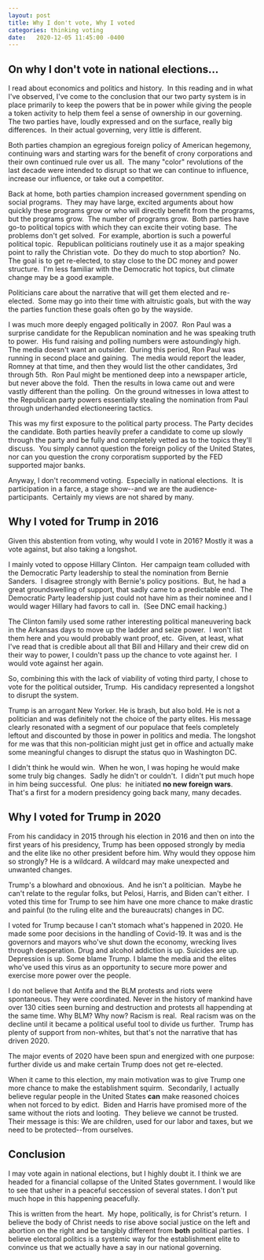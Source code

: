 ```yaml
---
layout: post
title: Why I don't vote, Why I voted
categories: thinking voting
date:   2020-12-05 11:45:00 -0400
---
```


## On why I don't vote in national elections...

I read about economics and politics and history.  In this reading and in what I've observed, I've come to the conclusion that our two party system is in place primarily to keep the powers that be in power while giving the people a token activity to help them feel a sense of ownership in our governing.  The two parties have, loudly expressed and on the surface, really big differences.  In their actual governing, very little is different.  

Both parties champion an egregious foreign policy of American hegemony, continuing wars and starting wars for the benefit of crony corporations and their own continued rule over us all.  The many "color" revolutions of the last decade were intended to disrupt so that we can continue to influence, increase our influence, or take out a competitor.

Back at home, both parties champion increased government spending on social programs.  They may have large, excited arguments about how quickly these programs grow or who will directly benefit from the programs, but the programs grow.  The number of programs grow.  Both parties have go-to political topics with which they can excite their voting base.  The problems don't get solved.  For example, abortion is such a powerful political topic.  Republican politicians routinely use it as a major speaking point to rally the Christian vote.  Do they do much to stop abortion?  No.  The goal is to get re-elected, to stay close to the DC money and power structure.  I'm less familiar with the Democratic hot topics, but climate change may be a good example. 

Politicians care about the narrative that will get them elected and re-elected.  Some may go into their time with altruistic goals, but with the way the parties function these goals often go by the wayside.

I was much more deeply engaged politically in 2007.  Ron Paul was a surprise candidate for the Republican nomination and he was speaking truth to power.  His fund raising and polling numbers were astoundingly high.  The media doesn't want an outsider.  During this period, Ron Paul was running in second place and gaining.  The media would report the leader, Romney at that time, and then they would list the other candidates, 3rd through 5th.  Ron Paul might be mentioned deep into a newspaper article, but never above the fold.  Then the results in Iowa came out and were vastly different than the polling.  On the ground witnesses in Iowa attest to the Republican party powers essentially stealing the nomination from Paul through underhanded electioneering tactics.  

This was my first exposure to the political party process.  The Party decides the candidate.  Both parties heavily prefer a candidate to come up slowly through the party and be fully and completely vetted as to the topics they'll discuss.  You simply cannot question the foreign policy of the United States, nor can you question the crony corporatism supported by the FED supported major banks.

Anyway, I don't recommend voting.  Especially in national elections.  It is participation in a farce, a stage show--and we are the audience-participants.  Certainly my views are not shared by many.

## Why I voted for Trump in 2016

Given this abstention from voting, why would I vote in 2016? Mostly it was a vote against, but also taking a longshot.

I mainly voted to oppose Hillary Clinton.  Her campaign team colluded with the Democratic Party leadership to steal the nomination from Bernie Sanders.  I disagree strongly with Bernie's policy positions.  But, he had a great groundswelling of support, that sadly came to a predictable end.  The Democratic Party leadership just could not have him as their nominee and I would wager Hillary had favors to call in.  (See DNC email hacking.)

The Clinton family used some rather interesting political maneuvering back in the Arkansas days to move up the ladder and seize power.  I won't list them here and you would probably want proof, etc.  Given, at least, what I've read that is credible about all that Bill and Hillary and their crew did on their way to power, I couldn't pass up the chance to vote against her.  I would vote against her again.

So, combining this with the lack of viability of voting third party, I chose to vote for the political outsider, Trump.  His candidacy represented a longshot to disrupt the system.

Trump is an arrogant New Yorker.  He is brash, but also bold.  He is not a politician and was definitely not the choice of the party elites.  His message clearly resonated with a segment of our populace that feels completely leftout and discounted by those in power in politics and media.  The longshot for me was that this non-politician might just get in office and actually make some meaningful changes to disrupt the status quo in Washington DC.

I didn't think he would win.  When he won, I was hoping he would make some truly big changes.  Sadly he didn't or couldn't.  I didn't put much hope in him being successful.  One plus:  he initiated __no new foreign wars__.  That's a first for a modern presidency going back many, many decades.

## Why I voted for Trump in 2020

From his candidacy in 2015 through his election in 2016 and then on into the first years of his presidency, Trump has been opposed strongly by media and the elite like no other president before him.  Why would they oppose him so strongly?  He is a wildcard.  A wildcard may make unexpected and unwanted changes.

Trump's a blowhard and obnoxious.  And he isn't a politician.  Maybe he can't relate to the regular folks, but Pelosi, Harris, and Biden can't either.  I voted this time for Trump to see him have one more chance to make drastic and painful (to the ruling elite and the bureaucrats) changes in DC.  

I voted for Trump because I can't stomach what's happened in 2020.  He made some poor decisions in the handling of Covid-19.  It was and is the governors and mayors who've shut down the economy, wrecking lives through desperation.  Drug and alcohol addiction is up.  Suicides are up.  Depression is up.  Some blame Trump.  I blame the media and the elites who've used this virus as an opportunity to secure more power and exercise more power over the people.  

I do not believe that Antifa and the BLM protests and riots were spontaneous.  They were coordinated.  Never in the history of mankind have over 130 cities seen burning and destruction and protests all happending at the same time.  Why BLM?  Why now?  Racism is real.  Real racism was on the decline until it became a political useful tool to divide us further.  Trump has plenty of support from non-whites, but that's not the narrative that has driven 2020.  

The major events of 2020 have been spun and energized with one purpose:  further divide us and make certain Trump does not get re-elected. 

When it came to this election, my main motivation was to give Trump one more chance to make the establishment squirm.  Secondarily, I actually believe regular people in the United States __can__ make reasoned choices when not forced to by edict.  Biden and Harris have promised more of the same without the riots and looting.  They believe we cannot be trusted.   Their message is this:  We are children, used for our labor and taxes, but we need to be protected--from ourselves.

## Conclusion

I may vote again in national elections, but I highly doubt it.  I think we are headed for a financial collapse of the United States government.  I would like to see that usher in a peaceful seccession of several states.  I don't put much hope in this happening peacefully.

This is written from the heart.  My hope, politically, is for Christ's return.  I believe the body of Christ needs to rise above social justice on the left and abortion on the right and be tangibly different from __both__ political parties.  I believe electoral politics is a systemic way for the establishment elite to convince us that we actually have a say in our national governing.

